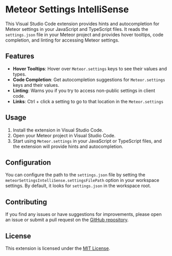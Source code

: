 # Meteor Settings IntelliSense

This Visual Studio Code extension provides hints and autocompletion for Meteor settings in your JavaScript and TypeScript files. It reads the `settings.json` file in your Meteor project and provides hover tooltips, code completion, and linting for accessing Meteor settings.

## Features

- **Hover Tooltips**: Hover over `Meteor.settings` keys to see their values and types.
- **Code Completion**: Get autocompletion suggestions for `Meteor.settings` keys and their values.
- **Linting**: Warns you if you try to access non-public settings in client code.
- **Links**: Ctrl + click a setting to go to that location in the `Meteor.settings`

## Usage

1. Install the extension in Visual Studio Code.
2. Open your Meteor project in Visual Studio Code.
3. Start using `Meteor.settings` in your JavaScript or TypeScript files, and the extension will provide hints and autocompletion.

## Configuration

You can configure the path to the `settings.json` file by setting the `meteorSettingsIntelliSense.settingsFilePath` option in your workspace settings. By default, it looks for `settings.json` in the workspace root.

## Contributing

If you find any issues or have suggestions for improvements, please open an issue or submit a pull request on the [GitHub repository](https://github.com/8ByteSword/meteor-settings-intellisense).

## License

This extension is licensed under the [MIT License](LICENSE).
